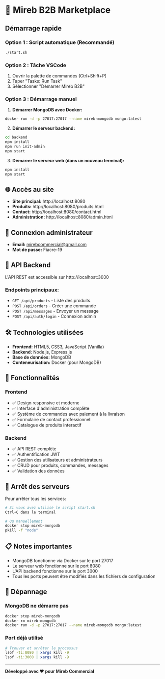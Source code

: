 # 🚀 Mireb B2B Marketplace

## Démarrage rapide

### Option 1 : Script automatique (Recommandé)
```bash
./start.sh
```

### Option 2 : Tâche VSCode
1. Ouvrir la palette de commandes (Ctrl+Shift+P)
2. Taper "Tasks: Run Task"
3. Sélectionner "Démarrer Mireb B2B"

### Option 3 : Démarrage manuel

1. **Démarrer MongoDB avec Docker:**
```bash
docker run -d -p 27017:27017 --name mireb-mongodb mongo:latest
```

2. **Démarrer le serveur backend:**
```bash
cd backend
npm install
npm run init-admin
npm start
```

3. **Démarrer le serveur web (dans un nouveau terminal):**
```bash
npm install
npm start
```

## 🌐 Accès au site

- **Site principal:** http://localhost:8080
- **Produits:** http://localhost:8080/produits.html
- **Contact:** http://localhost:8080/contact.html
- **Administration:** http://localhost:8080/admin.html

## 👤 Connexion administrateur

- **Email:** mirebcommercial@gmail.com
- **Mot de passe:** Fiacre-19

## 🔧 API Backend

L'API REST est accessible sur http://localhost:3000

### Endpoints principaux:
- `GET /api/products` - Liste des produits
- `POST /api/orders` - Créer une commande
- `POST /api/messages` - Envoyer un message
- `POST /api/auth/login` - Connexion admin

## 🛠️ Technologies utilisées

- **Frontend:** HTML5, CSS3, JavaScript (Vanilla)
- **Backend:** Node.js, Express.js
- **Base de données:** MongoDB
- **Conteneurisation:** Docker (pour MongoDB)

## 📱 Fonctionnalités

### Frontend
- ✅ Design responsive et moderne
- ✅ Interface d'administration complète
- ✅ Système de commandes avec paiement à la livraison
- ✅ Formulaire de contact professionnel
- ✅ Catalogue de produits interactif

### Backend
- ✅ API REST complète
- ✅ Authentification JWT
- ✅ Gestion des utilisateurs et administrateurs
- ✅ CRUD pour produits, commandes, messages
- ✅ Validation des données

## 🚫 Arrêt des serveurs

Pour arrêter tous les services:
```bash
# Si vous avez utilisé le script start.sh
Ctrl+C dans le terminal

# Ou manuellement
docker stop mireb-mongodb
pkill -f "node"
```

## 📋 Notes importantes

- MongoDB fonctionne via Docker sur le port 27017
- Le serveur web fonctionne sur le port 8080
- L'API backend fonctionne sur le port 3000
- Tous les ports peuvent être modifiés dans les fichiers de configuration

## 🐛 Dépannage

### MongoDB ne démarre pas
```bash
docker stop mireb-mongodb
docker rm mireb-mongodb
docker run -d -p 27017:27017 --name mireb-mongodb mongo:latest
```

### Port déjà utilisé
```bash
# Trouver et arrêter le processus
lsof -ti:8080 | xargs kill -9
lsof -ti:3000 | xargs kill -9
```

---

**Développé avec ❤️ pour Mireb Commercial**
